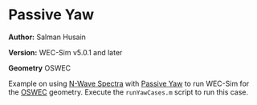# Passive Yaw

**Author:**  	Salman Husain

**Version:** 	WEC-Sim v5.0.1 and later

**Geometry**	OSWEC


Example on using [N-Wave Spectra](http://wec-sim.github.io/WEC-Sim/advanced_features.html#NWave) with [Passive Yaw](http://wec-sim.github.io/WEC-Sim/advanced_features.html#passive-yaw-implementation) to run WEC-Sim for the [OSWEC](http://wec-sim.github.io/WEC-Sim/tutorials.html#oscillating-surge-wec-oswec) geometry. Execute the `runYawCases.m` script to run this case. 



